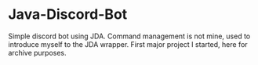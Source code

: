 # Java-Discord-Bot
Simple discord bot using JDA. Command management is not mine, used to introduce myself to the JDA wrapper. First major project I started, here for archive purposes. 
